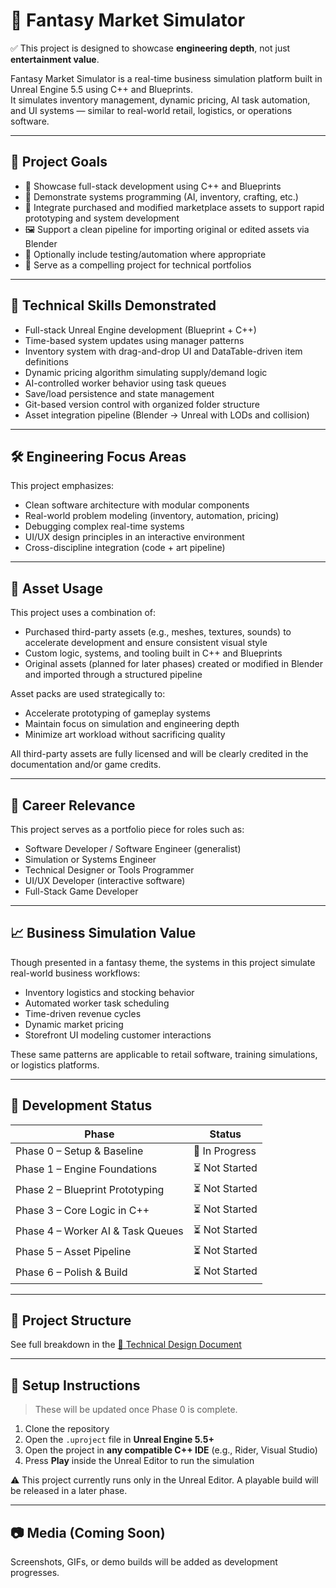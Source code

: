 # 🏪 Fantasy Market Simulator

✅ This project is designed to showcase **engineering depth**, not just **entertainment value**.

Fantasy Market Simulator is a real-time business simulation platform built in Unreal Engine 5.5 using C++ and Blueprints.  
It simulates inventory management, dynamic pricing, AI task automation, and UI systems — similar to real-world retail, logistics, or operations software.

---

## 🎯 Project Goals

- 🧠 Showcase full-stack development using C++ and Blueprints
- 🧩 Demonstrate systems programming (AI, inventory, crafting, etc.)
- 🧱 Integrate purchased and modified marketplace assets to support rapid prototyping and system development
- 🖼️ Support a clean pipeline for importing original or edited assets via Blender
- 🧪 Optionally include testing/automation where appropriate
- 💼 Serve as a compelling project for technical portfolios

---

## 🔧 Technical Skills Demonstrated

- Full-stack Unreal Engine development (Blueprint + C++)
- Time-based system updates using manager patterns
- Inventory system with drag-and-drop UI and DataTable-driven item definitions
- Dynamic pricing algorithm simulating supply/demand logic
- AI-controlled worker behavior using task queues
- Save/load persistence and state management
- Git-based version control with organized folder structure
- Asset integration pipeline (Blender → Unreal with LODs and collision)

---

## 🛠️ Engineering Focus Areas

This project emphasizes:

- Clean software architecture with modular components
- Real-world problem modeling (inventory, automation, pricing)
- Debugging complex real-time systems
- UI/UX design principles in an interactive environment
- Cross-discipline integration (code + art pipeline)

---

## 🎨 Asset Usage

This project uses a combination of:

- Purchased third-party assets (e.g., meshes, textures, sounds) to accelerate development and ensure consistent visual style
- Custom logic, systems, and tooling built in C++ and Blueprints
- Original assets (planned for later phases) created or modified in Blender and imported through a structured pipeline

Asset packs are used strategically to:

- Accelerate prototyping of gameplay systems
- Maintain focus on simulation and engineering depth
- Minimize art workload without sacrificing quality

All third-party assets are fully licensed and will be clearly credited in the documentation and/or game credits.

---

## 🎯 Career Relevance

This project serves as a portfolio piece for roles such as:

- Software Developer / Software Engineer (generalist)
- Simulation or Systems Engineer
- Technical Designer or Tools Programmer
- UI/UX Developer (interactive software)
- Full-Stack Game Developer

---

## 📈 Business Simulation Value

Though presented in a fantasy theme, the systems in this project simulate real-world business workflows:

- Inventory logistics and stocking behavior
- Automated worker task scheduling
- Time-driven revenue cycles
- Dynamic market pricing
- Storefront UI modeling customer interactions

These same patterns are applicable to retail software, training simulations, or logistics platforms.

---

## 📅 Development Status

| Phase                          | Status         |
|--------------------------------|----------------|
| Phase 0 – Setup & Baseline     | 🔧 In Progress |
| Phase 1 – Engine Foundations   | ⏳ Not Started |
| Phase 2 – Blueprint Prototyping| ⏳ Not Started |
| Phase 3 – Core Logic in C++    | ⏳ Not Started |
| Phase 4 – Worker AI & Task Queues | ⏳ Not Started |
| Phase 5 – Asset Pipeline       | ⏳ Not Started |
| Phase 6 – Polish & Build       | ⏳ Not Started |

---

## 📁 Project Structure

See full breakdown in the [📄 Technical Design Document](FantasyMarketSimulator_TDD.md)

---

## 🚀 Setup Instructions

> These will be updated once Phase 0 is complete.

1. Clone the repository
2. Open the `.uproject` file in **Unreal Engine 5.5+**
3. Open the project in **any compatible C++ IDE** (e.g., Rider, Visual Studio)
4. Press **Play** inside the Unreal Editor to run the simulation

⚠️ This project currently runs only in the Unreal Editor. A playable build will be released in a later phase.

---

## 📷 Media (Coming Soon)

Screenshots, GIFs, or demo builds will be added as development progresses.
